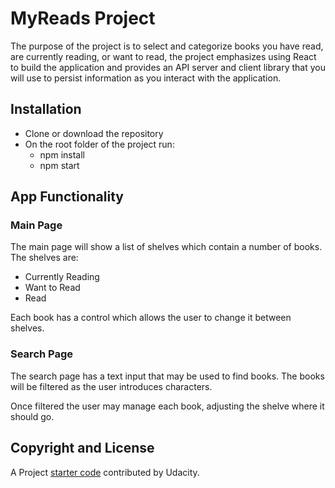 # MyReads Project

The purpose of the project is to select and categorize books you have read, are currently reading, or want to read, the project emphasizes using React to build the application and provides an API server and client library that you will use to persist information as you interact with the application.

## Installation
* Clone or download the repository
* On the root folder of the project run:
    * npm install
    * npm start

## App Functionality
### Main Page
The main page will show a list of shelves which contain a number of books.
The shelves are:
* Currently Reading
* Want to Read
* Read

Each book has a control which allows the user to change it between shelves.

### Search Page
The search page has a text input that may be used to find books. The books will be filtered as the user introduces characters. 

Once filtered the user may manage each book, adjusting the shelve where it should go.

## Copyright and License
A Project [starter code](https://github.com/udacity/reactnd-project-myreads-starter) contributed by Udacity.
